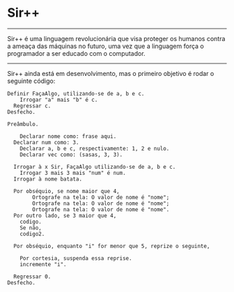 # Sir++
---

Sir++ é uma linguagem revolucionária que visa proteger os humanos contra a ameaça das máquinas no futuro, uma vez que a linguagem força o programador a ser educado com o computador.

---

Sir++ ainda está em desenvolvimento, mas o primeiro objetivo é rodar o seguinte código:
```
Definir FaçaAlgo, utilizando-se de a, b e c.
	Irrogar "a" mais "b" é c.
  Regressar c.
Desfecho.

Preâmbulo.
	
	Declarar nome como: frase aqui.
  Declarar num como: 3.
	Declarar a, b e c, respectivamente: 1, 2 e nulo.
	Declarar vec como: (sasas, 3, 3).
	
  Irrogar à x Sir, FaçaAlgo utilizando-se de a, b e c.
	Irrogar 3 mais 3 mais "num" é num.
  Irrogar à nome batata. 
  
  Por obséquio, se nome maior que 4,
		Ortografe na tela: O valor de nome é "nome";
		Ortografe na tela: O valor de nome é "nome";
		Ortografe na tela: O valor de nome é "nome".
  Por outro lado, se 3 maior que 4,
    codigo.
	Se não,
    codigo2.
  
  Por obséquio, enquanto "i" for menor que 5, reprize o seguinte,
    
  	Por cortesia, suspenda essa reprise.
	incremente "i".
	
  Regressar 0.
Desfecho.
```
